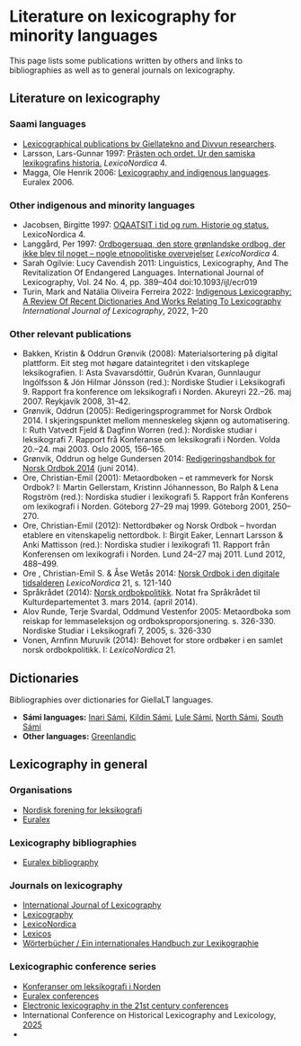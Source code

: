 # Literature on lexicography for minority languages

This page lists some publications written by others and links to bibliographies as well as to general journals on lexicography.

## Literature on lexicography

### Saami languages

- [Lexicographical publications by Giellatekno and Divvun researchers](http://giellatekno.uit.no/lexpublications.html).
- Larsson, Lars-Gunnar 1997: [Prästen och ordet. Ur den samiska lexikografins historia.](https://tidsskrift.dk/lexn/issue/view/2305/118) _LexicoNordica_ 4.
- Magga, Ole Henrik 2006: [Lexicography and indigenous languages](https://www.google.com/url?sa=t&rct=j&q=&esrc=s&source=web&cd=&ved=2ahUKEwjN1uCj6s6EAxW0FxAIHdZkBUMQFnoECBEQAQ&url=https%3A%2F%2Fwww.euralex.org%2Felx_proceedings%2FEuralex2012%2Fpp3-18%2520Magga.pdf&usg=AOvVaw09qnLfcmFGeTyxsGm_EpAs&opi=89978449). Euralex 2006.

### Other indigenous and minority languages

- Jacobsen, Birgitte 1997: [OQAATSIT i tid og rum. Historie og status.](https://tidsskrift.dk/lexn/issue/view/2305/118) LexicoNordica 4.
- Langgård, Per 1997: [Ordbogersuaq, den store grønlandske ordbog, der ikke blev til noget – nogle etnopolitiske overvejelser](https://tidsskrift.dk/lexn/article/view/18885) _LexicoNordica_ 4.
- Sarah Ogilvie: Lucy Cavendish 2011: Linguistics, Lexicography, And The Revitalization Of Endangered Languages. International Journal of Lexicography, Vol. 24 No. 4, pp. 389–404
  doi:10.1093/ijl/ecr019
- Turin, Mark and Natália Oliveira Ferreira 2022: [Indigenous Lexicography: A Review Of Recent Dictionaries And Works Relating To Lexicography](https://doi.org/10.1093/ijl/ecac003) _International Journal of Lexicography_, 2022, 1–20

### Other relevant publications

- Bakken, Kristin & Oddrun Grønvik (2008): Materialsortering på digital plattform. Eit steg mot høgare dataintegritet i den vitskaplege
  leksikografien. I: Asta Svavarsdóttir, Guðrún Kvaran, Gunnlaugur Ingólfsson & Jón Hilmar Jónsson (red.): Nordiske Studier i Leksikografi 9. Rapport fra konference om leksikografi i
  Norden. Akureyri 22.–26. maj 2007. Reykjavík 2008, 31–42.
- Grønvik, Oddrun (2005): Redigeringsprogrammet for Norsk Ordbok 2014. I skjeringspunktet mellom menneskeleg skjønn og automatisering. I: Ruth Vatvedt Fjeld & Dagfinn Worren (red.): Nordiske studiar i leksikografi 7. Rapport frå Konferanse om leksikografi i Norden. Volda 20.–24. mai 2003. Oslo 2005, 156–165.
- Grønvik, Oddrun og helge Gundersen 2014: [Redigeringshandbok for Norsk Ordbok 2014](http://bit.ly/1o9tCa1) (juni 2014).
- Ore, Christian-Emil (2001): Metaordboken – et rammeverk for Norsk Ordbok? I: Martin Gellerstam, Kristinn Jóhannesson, Bo Ralph & Lena Rogström (red.): Nordiska studier i lexikografi 5. Rapport från Konferens om lexikografi i Norden. Göteborg
  27–29 maj 1999. Göteborg 2001, 250–270.
- Ore, Christian-Emil (2012): Nettordbøker og Norsk Ordbok – hvordan etablere en vitenskapelig nettordbok. I: Birgit Eaker, Lennart Larsson & Anki Mattisson (red.): Nordiska studier i
  lexikografi 11. Rapport från Konferensen om lexikografi i Norden. Lund 24–27 maj 2011. Lund 2012, 488–499.
- Ore , Christian-Emil S. & Åse Wetås 2014: [Norsk Ordbok i den digitale tidsalderen](http://ojs.statsbiblioteket.dk/index.php/lexn/issue/archive) _LexicoNordica_ 21, s. 121-140
- Språkrådet (2014): [Norsk ordbokpolitikk](http://bit.ly/OBoRYU). Notat fra Språkrådet til Kulturdepartementet 3. mars 2014.
  (april 2014).
- Alov Runde, Terje Svardal, Oddmund Vestenfor 2005: Metaordboka som reiskap for lemmaseleksjon og ordboksproporsjonering. s. 326-330.
  Nordiske Studiar i Leksikografi 7, 2005, s. 326-330
- Vonen, Arnfinn Muruvik (2014): Behovet for store ordbøker i en samlet norsk ordbokpolitikk. I: _LexicoNordica_ 21.

## Dictionaries

Bibliographies over dictionaries for GiellaLT languages.

- **Sámi languages:** [Inari Sámi](https://nn.wikipedia.org/wiki/Enaresamisk#Ordb%C3%B8ker), [Kildin Sámi](https://nn.wikipedia.org/wiki/Kildinsamisk#Ordb%C3%B8ker), [Lule Sámi](https://nn.wikipedia.org/wiki/Lulesamisk#Ordb%C3%B8ker), [North Sámi](https://nn.wikipedia.org/wiki/Nordsamisk#Ordb%C3%B8ker), [South Sámi](https://nn.wikipedia.org/wiki/S%C3%B8rsamisk#Ordb%C3%B8ker)
- **Other languages:** [Greenlandic](https://nn.wikipedia.org/wiki/Gr%C3%B8nlandsk#Ordb%C3%B8ker)


## Lexicography in general


### Organisations

- [Nordisk forening for leksikografi](https://nordisk-leksikografi.com/om_nfl.html)
- [Euralex](https://euralex.org)

### Lexicography bibliographies

- [Euralex bibliography](https://euralex.org/list-of-lexicography-publications/)
  
  
### Journals on lexicography

- [International Journal of Lexicography](https://academic.oup.com/ijl)
- [Lexicography](https://journal.equinoxpub.com/lexi)
- [LexicoNordica](https://tidsskrift.dk/lexn)
- [Lexicos](https://lexikos.journals.ac.za/pub)
- [Wörterbücher / Ein internationales Handbuch zur Lexikographie](https://www.degruyter.com/serial/hskwb-b/html?lang=de#volumes)


### Lexicographic conference series

- [Konferanser om leksikografi i Norden](https://nordisk-leksikografi.com/konferenser/)
- [Euralex conferences](https://euralex.org/conferences/)
- [Electronic lexicography in the 21st century conferences](https://elex.link/)
- International Conference on Historical Lexicography and Lexicology,
  [2025](https://ichll15.acad-ciencias.pt/)
-   
